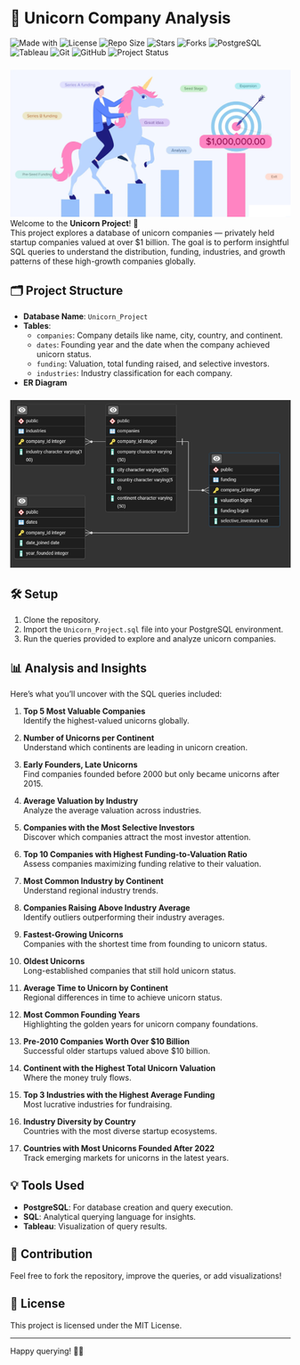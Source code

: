 # 🦄 Unicorn Company Analysis
<!-- Project Badges -->
![Made with](https://img.shields.io/badge/Made%20with-SQL-blue?logo=database)
![License](https://img.shields.io/github/license/ShaikhBorhanUddin/Inventory_Management_Project)
![Repo Size](https://img.shields.io/github/repo-size/ShaikhBorhanUddin/Inventory_Management_Project)
![Stars](https://img.shields.io/github/stars/ShaikhBorhanUddin/Inventory_Management_Project?style=social)
![Forks](https://img.shields.io/github/forks/ShaikhBorhanUddin/Inventory_Management_Project?style=social)
![PostgreSQL](https://img.shields.io/badge/Database-PostgreSQL-336791?logo=postgresql&logoColor=white)
![Tableau](https://img.shields.io/badge/Tableau-Data%20Visualization-E97627?logo=Tableau&logoColor=white)
![Git](https://img.shields.io/badge/Version%20Control-Git-orange?logo=git&logoColor=white)
![GitHub](https://img.shields.io/badge/Host-GitHub-black?logo=github)
![Project Status](https://img.shields.io/badge/Project-Completed-brightgreen?style=flat-square)
###
![Dashboard](https://github.com/ShaikhBorhanUddin/Unicorn_Company_Analysis/blob/main/Images/unicorn.png?raw=true)
Welcome to the **Unicorn Project**! 🚀  
This project explores a database of unicorn companies — privately held startup companies valued at over $1 billion. The goal is to perform insightful SQL queries to understand the distribution, funding, industries, and growth patterns of these high-growth companies globally.

## 🗂️ Project Structure

- **Database Name**: `Unicorn_Project`
- **Tables**:
  - `companies`: Company details like name, city, country, and continent.
  - `dates`: Founding year and the date when the company achieved unicorn status.
  - `funding`: Valuation, total funding raised, and selective investors.
  - `industries`: Industry classification for each company.
- **ER Diagram**
###
![Dashboard](https://github.com/ShaikhBorhanUddin/Unicorn_Company_Analysis/blob/main/Images/ERD.png?raw=true)
## 🛠️ Setup

1. Clone the repository.
2. Import the `Unicorn_Project.sql` file into your PostgreSQL environment.
3. Run the queries provided to explore and analyze unicorn companies.

## 📊 Analysis and Insights

Here’s what you’ll uncover with the SQL queries included:

1. **Top 5 Most Valuable Companies**  
   Identify the highest-valued unicorns globally.

2. **Number of Unicorns per Continent**  
   Understand which continents are leading in unicorn creation.

3. **Early Founders, Late Unicorns**  
   Find companies founded before 2000 but only became unicorns after 2015.

4. **Average Valuation by Industry**  
   Analyze the average valuation across industries.

5. **Companies with the Most Selective Investors**  
   Discover which companies attract the most investor attention.

6. **Top 10 Companies with Highest Funding-to-Valuation Ratio**  
   Assess companies maximizing funding relative to their valuation.

7. **Most Common Industry by Continent**  
   Understand regional industry trends.

8. **Companies Raising Above Industry Average**  
   Identify outliers outperforming their industry averages.

9. **Fastest-Growing Unicorns**  
   Companies with the shortest time from founding to unicorn status.

10. **Oldest Unicorns**  
    Long-established companies that still hold unicorn status.

11. **Average Time to Unicorn by Continent**  
    Regional differences in time to achieve unicorn status.

12. **Most Common Founding Years**  
    Highlighting the golden years for unicorn company foundations.

13. **Pre-2010 Companies Worth Over $10 Billion**  
    Successful older startups valued above $10 billion.

14. **Continent with the Highest Total Unicorn Valuation**  
    Where the money truly flows.

15. **Top 3 Industries with the Highest Average Funding**  
    Most lucrative industries for fundraising.

16. **Industry Diversity by Country**  
    Countries with the most diverse startup ecosystems.

17. **Countries with Most Unicorns Founded After 2022**  
    Track emerging markets for unicorns in the latest years.

## 💡 Tools Used

- **PostgreSQL**: For database creation and query execution.
- **SQL**: Analytical querying language for insights.
- **Tableau**: Visualization of query results.

## 🤝 Contribution

Feel free to fork the repository, improve the queries, or add visualizations!

## 📄 License

This project is licensed under the MIT License.

---

Happy querying! 🚀✨
